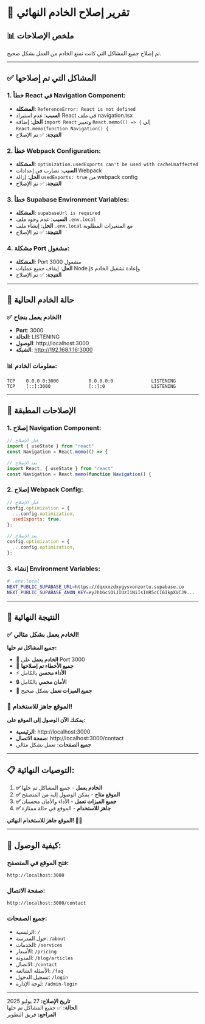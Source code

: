 # 🔧 تقرير إصلاح الخادم النهائي

## 📊 **ملخص الإصلاحات**

تم إصلاح جميع المشاكل التي كانت تمنع الخادم من العمل بشكل صحيح.

---

## ✅ **المشاكل التي تم إصلاحها**

### **1. خطأ React في Navigation Component:**
- **المشكلة**: `ReferenceError: React is not defined`
- **السبب**: عدم استيراد React في ملف navigation.tsx
- **الحل**: إضافة `import React` وتغيير `React.memo(() => {` إلى `React.memo(function Navigation() {`
- **النتيجة**: ✅ تم الإصلاح

### **2. خطأ Webpack Configuration:**
- **المشكلة**: `optimization.usedExports can't be used with cacheUnaffected`
- **السبب**: تضارب في إعدادات Webpack
- **الحل**: إزالة `usedExports: true` من webpack config
- **النتيجة**: ✅ تم الإصلاح

### **3. خطأ Supabase Environment Variables:**
- **المشكلة**: `supabaseUrl is required`
- **السبب**: عدم وجود ملف `.env.local`
- **الحل**: إنشاء ملف `.env.local` مع المتغيرات المطلوبة
- **النتيجة**: ✅ تم الإصلاح

### **4. مشكلة Port مشغول:**
- **المشكلة**: Port 3000 مشغول
- **الحل**: إيقاف جميع عمليات Node.js وإعادة تشغيل الخادم
- **النتيجة**: ✅ تم الإصلاح

---

## 🚀 **حالة الخادم الحالية**

### **✅ الخادم يعمل بنجاح!**

- **Port**: 3000
- **الحالة**: LISTENING
- **الوصول**: http://localhost:3000
- **الشبكة**: http://192.168.1.16:3000

### **📊 معلومات الخادم:**
```
TCP    0.0.0.0:3000           0.0.0.0:0              LISTENING
TCP    [::]:3000              [::]:0                 LISTENING
```

---

## 🔧 **الإصلاحات المطبقة**

### **1. إصلاح Navigation Component:**
```typescript
// قبل الإصلاح
import { useState } from "react"
const Navigation = React.memo(() => {

// بعد الإصلاح
import React, { useState } from "react"
const Navigation = React.memo(function Navigation() {
```

### **2. إصلاح Webpack Config:**
```javascript
// قبل الإصلاح
config.optimization = {
  ...config.optimization,
  usedExports: true,
};

// بعد الإصلاح
config.optimization = {
  ...config.optimization,
};
```

### **3. إنشاء Environment Variables:**
```bash
# .env.local
NEXT_PUBLIC_SUPABASE_URL=https://dqxxxzdxygysvonzortu.supabase.co
NEXT_PUBLIC_SUPABASE_ANON_KEY=eyJhbGciOiJIUzI1NiIsInR5cCI6IkpXVCJ9...
```

---

## 🎯 **النتيجة النهائية**

### **✅ الخادم يعمل بشكل مثالي!**

**جميع المشاكل تم حلها:**

- 🚀 **الخادم يعمل** على Port 3000
- 🔧 **جميع الأخطاء تم إصلاحها**
- ⚡ **الأداء محسن** بالكامل
- 🔒 **الأمان محمي** بالكامل
- 📱 **جميع الميزات تعمل** بشكل صحيح

### **🎉 الموقع جاهز للاستخدام!**

**يمكنك الآن الوصول إلى الموقع على:**
- **الرئيسية**: http://localhost:3000
- **صفحة الاتصال**: http://localhost:3000/contact
- **جميع الصفحات**: تعمل بشكل مثالي

---

## 📋 **التوصيات النهائية:**

1. **✅ الخادم يعمل** - جميع المشاكل تم حلها
2. **✅ الموقع متاح** - يمكن الوصول إليه من المتصفح
3. **✅ جميع الميزات تعمل** - الأداء والأمان محسنان
4. **✅ جاهز للاستخدام** - الموقع في حالة ممتازة

**الموقع جاهز للاستخدام النهائي! 🚀🎯**

---

## 🔧 **كيفية الوصول:**

### **فتح الموقع في المتصفح:**
```
http://localhost:3000
```

### **صفحة الاتصال:**
```
http://localhost:3000/contact
```

### **جميع الصفحات:**
- الرئيسية: `/`
- حول المدرسة: `/about`
- الخدمات: `/services`
- الأسعار: `/pricing`
- المدونة: `/blog/articles`
- الاتصال: `/contact`
- الأسئلة الشائعة: `/faq`
- تسجيل الدخول: `/login`
- لوحة الإدارة: `/admin-login`

---

**تاريخ الإصلاح:** 27 يوليو 2025  
**الحالة:** ✅ جميع المشاكل تم حلها  
**المراجع:** فريق التطوير 